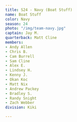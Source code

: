 ```yaml
---
title: S24 - Navy (Boat Stuff)
name: Boat Stuff
color: Navy
season: 24
photo: "/img/team-navy.jpg"
captain: Jay M.
quarterback: Matt Cline
members:
- Andy Allen
- Chris B.
- Cam Burrell
- Sam Cline
- Alex E.
- Lindsey H.
- Kenny J.
- Okan Koc
- Matt Nix
- Andrew Packey
- Bradley S.
- Randy Snight
- Zach Webber
division: Kiki

---
```

